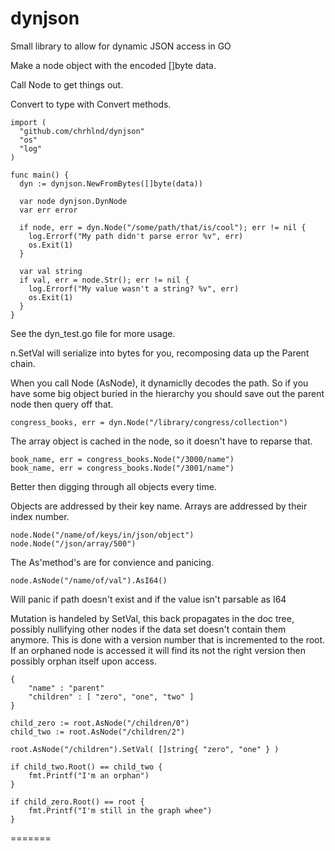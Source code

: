 dynjson
=======

Small library to allow for dynamic JSON access in GO


Make a node object with the encoded []byte data.

Call Node to get things out.

Convert to type with Convert methods.

```
import (
  "github.com/chrhlnd/dynjson"
  "os"
  "log"
)

func main() {
  dyn := dynjson.NewFromBytes([]byte(data))
  
  var node dynjson.DynNode
  var err error
  
  if node, err = dyn.Node("/some/path/that/is/cool"); err != nil {
    log.Errorf("My path didn't parse error %v", err)
    os.Exit(1)
  }
  
  var val string
  if val, err = node.Str(); err != nil {
    log.Errorf("My value wasn't a string? %v", err)
    os.Exit(1)
  }
}
```
See the dyn_test.go file for more usage.

n.SetVal will serialize into bytes for you, recomposing data up the Parent chain.

When you call Node (AsNode), it dynamiclly decodes the path. So if you have some big object buried in the hierarchy you should save out the parent node then query off that.

```
congress_books, err = dyn.Node("/library/congress/collection")
```

The array object is cached in the node, so it doesn't have to reparse that.
```
book_name, err = congress_books.Node("/3000/name")
book_name, err = congress_books.Node("/3001/name") 
```
Better then digging through all objects every time.

Objects are addressed by their key name.
Arrays are addressed by their index number.

```
node.Node("/name/of/keys/in/json/object")
node.Node("/json/array/500")

```

The As'method's are for convience and panicing.


```
node.AsNode("/name/of/val").AsI64()
```

Will panic if path doesn't exist and if the value isn't parsable as I64

Mutation is handeled by SetVal, this back propagates in the doc tree, possibly nullifying other nodes if the data set doesn't contain them anymore. This is done with a version number that is incremented to the root. If an orphaned node is accessed it will find its not the right version then possibly orphan itself upon access.

```
{
	"name" : "parent"
	"children" : [ "zero", "one", "two" ]
}
```

```
child_zero := root.AsNode("/children/0")
child_two := root.AsNode("/children/2")

root.AsNode("/children").SetVal( []string{ "zero", "one" } )

if child_two.Root() == child_two {
	fmt.Printf("I'm an orphan")
}

if child_zero.Root() == root {
	fmt.Printf("I'm still in the graph whee")
}
```

=======
